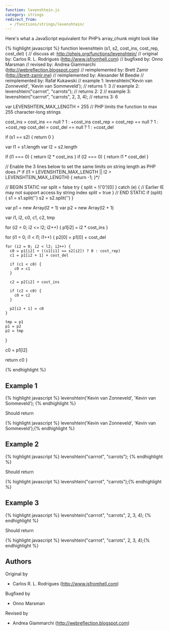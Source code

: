 ```yaml
---
function: levenshtein.js
category: strings
redirect_from:
  - /functions/strings/levenshtein/
---
```


<!-- WARNING! This file is auto generated by `npm run web:inject`, do not edit by hand -->

Here's what a JavaScript equivalent for PHP’s array_chunk might look like

{% highlight javascript %}
function levenshtein (s1, s2, cost_ins, cost_rep, cost_del) {
  //       discuss at: http://phpjs.org/functions/levenshtein/
  //      original by: Carlos R. L. Rodrigues (http://www.jsfromhell.com)
  //      bugfixed by: Onno Marsman
  //       revised by: Andrea Giammarchi (http://webreflection.blogspot.com)
  // reimplemented by: Brett Zamir (http://brett-zamir.me)
  // reimplemented by: Alexander M Beedie
  // reimplemented by: Rafał Kukawski
  //        example 1: levenshtein('Kevin van Zonneveld', 'Kevin van Sommeveld');
  //        returns 1: 3
  //        example 2: levenshtein("carrrot", "carrots");
  //        returns 2: 2
  //        example 3: levenshtein("carrrot", "carrots", 2, 3, 4);
  //        returns 3: 6

  var LEVENSHTEIN_MAX_LENGTH = 255 // PHP limits the function to max 255 character-long strings

  cost_ins = cost_ins == null ? 1 : +cost_ins
  cost_rep = cost_rep == null ? 1 : +cost_rep
  cost_del = cost_del == null ? 1 : +cost_del

  if (s1 == s2) {
    return 0
  }

  var l1 = s1.length
  var l2 = s2.length

  if (l1 === 0) {
    return l2 * cost_ins
  }
  if (l2 === 0) {
    return l1 * cost_del
  }

  // Enable the 3 lines below to set the same limits on string length as PHP does
  /* if (l1 > LEVENSHTEIN_MAX_LENGTH || l2 > LEVENSHTEIN_MAX_LENGTH) {
    return -1;
  }*/

  // BEGIN STATIC
  var split = false
  try {
    split = !('0')[0]
  } catch (e) {
    // Earlier IE may not support access by string index
    split = true
  }
  // END STATIC
  if (split) {
    s1 = s1.split('')
    s2 = s2.split('')
  }

  var p1 = new Array(l2 + 1)
  var p2 = new Array(l2 + 1)

  var i1, i2, c0, c1, c2, tmp

  for (i2 = 0; i2 <= l2; i2++) {
    p1[i2] = i2 * cost_ins
  }

  for (i1 = 0; i1 < l1; i1++) {
    p2[0] = p1[0] + cost_del

    for (i2 = 0; i2 < l2; i2++) {
      c0 = p1[i2] + ((s1[i1] == s2[i2]) ? 0 : cost_rep)
      c1 = p1[i2 + 1] + cost_del

      if (c1 < c0) {
        c0 = c1
      }

      c2 = p2[i2] + cost_ins

      if (c2 < c0) {
        c0 = c2
      }

      p2[i2 + 1] = c0
    }

    tmp = p1
    p1 = p2
    p2 = tmp
  }

  c0 = p1[l2]

  return c0
}

{% endhighlight %}

## Example 1

{% highlight javascript %}
levenshtein('Kevin van Zonneveld', 'Kevin van Sommeveld');
{% endhighlight %}

Should return

{% highlight javascript %}
levenshtein('Kevin van Zonneveld', 'Kevin van Sommeveld');{% endhighlight %}

## Example 2

{% highlight javascript %}
levenshtein("carrrot", "carrots");
{% endhighlight %}

Should return

{% highlight javascript %}
levenshtein("carrrot", "carrots");{% endhighlight %}

## Example 3

{% highlight javascript %}
levenshtein("carrrot", "carrots", 2, 3, 4);
{% endhighlight %}

Should return

{% highlight javascript %}
levenshtein("carrrot", "carrots", 2, 3, 4);{% endhighlight %}


## Authors


Original by

- Carlos R. L. Rodrigues (http://www.jsfromhell.com)


Bugfixed by

- Onno Marsman


Revised by

- Andrea Giammarchi (http://webreflection.blogspot.com)

